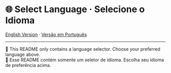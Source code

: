 # 🌐 Select Language · Selecione o Idioma

[English Version](README-en.md) · [Versão em Português](README-pt.md)

---

📌 This README only contains a language selector. Choose your preferred language above.<br>
📌 Esse README contém somente um seletor de idioma. Escolha seu idioma de preferência acima.
